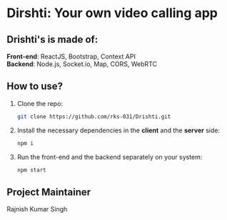 # Dirshti: Your own video calling app

## Drishti's is made of:

**Front-end**: ReactJS, Bootstrap, Context API<br/>
**Backend**: Node.js, Socket.io, Map, CORS, WebRTC

## How to use?

1. Clone the repo:

   ```sh
   git clone https://github.com/rks-031/Drishti.git
   ```

2. Install the necessary dependencies in the **client** and the **server** side:

   ```sh
   npm i
   ```

3. Run the front-end and the backend separately on your system:
   ```sh
   npm start
   ```

## Project Maintainer

Rajnish Kumar Singh
